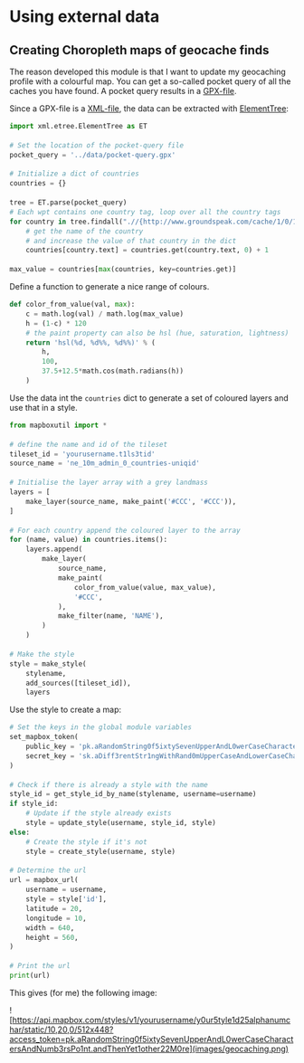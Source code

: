 # Using external data

## Creating Choropleth maps of geocache finds  

The reason developed this module is that I want to update my geocaching profile with a colourful map.
You can get a so-called pocket query of all the caches you have found.
A pocket query results in a [GPX-file](https://en.wikipedia.org/wiki/GPS_Exchange_Format).

<!--
All over the world caches are hidden.
A choropleth map is a nice way to show where you have found caches.
[Groundspeak, inc. DBA geocaching](https://groundspeak.com),
the company behind the largest database of caches,
makes the caches you have logged on their site available
in a so-called pocket query.
This a [GPX-file](https://en.wikipedia.org/wiki/GPS_Exchange_Format)
containing a list of waypoints of all those caches.
-->

Since a GPX-file is a [XML-file](https://en.wikipedia.org/wiki/XML),
the data can be extracted with 
[ElementTree](https://docs.python.org/3/library/xml.etree.elementtree.html):

```python
import xml.etree.ElementTree as ET

# Set the location of the pocket-query file
pocket_query = '../data/pocket-query.gpx'

# Initialize a dict of countries
countries = {}

tree = ET.parse(pocket_query)
# Each wpt contains one country tag, loop over all the country tags
for country in tree.findall(".//{http://www.groundspeak.com/cache/1/0/1}country"):
    # get the name of the country
	# and increase the value of that country in the dict
    countries[country.text] = countries.get(country.text, 0) + 1

max_value = countries[max(countries, key=countries.get)]
```

Define a function to generate a nice range of colours.

```python
def color_from_value(val, max):
    c = math.log(val) / math.log(max_value)
    h = (1-c) * 120
	# the paint property can also be hsl (hue, saturation, lightness)
    return 'hsl(%d, %d%%, %d%%)' % (
        h,
        100,
        37.5+12.5*math.cos(math.radians(h))
    )
```

Use the data int the ```countries``` dict
to generate a set of coloured layers
and use that in a style.

```python
from mapboxutil import *

# define the name and id of the tileset
tileset_id = 'yourusername.t1ls3tid'
source_name = 'ne_10m_admin_0_countries-uniqid'

# Initialise the layer array with a grey landmass 
layers = [
    make_layer(source_name, make_paint('#CCC', '#CCC')),
]

# For each country append the coloured layer to the array
for (name, value) in countries.items():
    layers.append(
        make_layer(
            source_name,
            make_paint(
                color_from_value(value, max_value),
                '#CCC',
            ),    
            make_filter(name, 'NAME'),
        )
    )

# Make the style
style = make_style(
    stylename,
    add_sources([tileset_id]),
    layers
```

Use the style to create a map:


```python
# Set the keys in the global module variables
set_mapbox_token(
    public_key = 'pk.aRandomString0f5ixtySevenUpperAndL0werCaseCharactersAndNumb3rsPo1nt.andThenYet1other22M0re',
    secret_key = 'sk.aDiff3rentStr1ngWithRand0mUpperCaseAndLowerCaseCharactersAndNumbers.0fC0urseThese1sAreFak3',
)

# Check if there is already a style with the name
style_id = get_style_id_by_name(stylename, username=username)
if style_id:
    # Update if the style already exists
    style = update_style(username, style_id, style)
else:
    # Create the style if it's not
    style = create_style(username, style)
    
# Determine the url
url = mapbox_url(
    username = username, 
    style = style['id'], 
    latitude = 20,
    longitude = 10,
    width = 640,
    height = 560,
)

# Print the url
print(url)
```

This gives (for me) the following image:

![https://api.mapbox.com/styles/v1/yourusername/y0ur5tyle1d25alphanumchar/static/10,20,0/512x448?access_token=pk.aRandomString0f5ixtySevenUpperAndL0werCaseCharactersAndNumb3rsPo1nt.andThenYet1other22M0re](images/geocaching.png)
